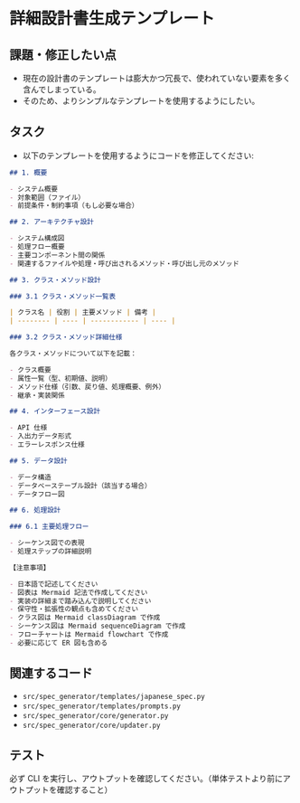 # 詳細設計書生成テンプレート

## 課題・修正したい点

- 現在の設計書のテンプレートは膨大かつ冗長で、使われていない要素を多く含んでしまっている。
- そのため、よりシンプルなテンプレートを使用するようにしたい。

## タスク

- 以下のテンプレートを使用するようにコードを修正してください:

```md
## 1. 概要

- システム概要
- 対象範囲（ファイル）
- 前提条件・制約事項（もし必要な場合）

## 2. アーキテクチャ設計

- システム構成図
- 処理フロー概要
- 主要コンポーネント間の関係
- 関連するファイルや処理・呼び出されるメソッド・呼び出し元のメソッド

## 3. クラス・メソッド設計

### 3.1 クラス・メソッド一覧表

| クラス名 | 役割 | 主要メソッド | 備考 |
| -------- | ---- | ------------ | ---- |

### 3.2 クラス・メソッド詳細仕様

各クラス・メソッドについて以下を記載：

- クラス概要
- 属性一覧（型、初期値、説明）
- メソッド仕様（引数、戻り値、処理概要、例外）
- 継承・実装関係

## 4. インターフェース設計

- API 仕様
- 入出力データ形式
- エラーレスポンス仕様

## 5. データ設計

- データ構造
- データベーステーブル設計（該当する場合）
- データフロー図

## 6. 処理設計

### 6.1 主要処理フロー

- シーケンス図での表現
- 処理ステップの詳細説明

【注意事項】

- 日本語で記述してください
- 図表は Mermaid 記法で作成してください
- 実装の詳細まで踏み込んで説明してください
- 保守性・拡張性の観点も含めてください
- クラス図は Mermaid classDiagram で作成
- シーケンス図は Mermaid sequenceDiagram で作成
- フローチャートは Mermaid flowchart で作成
- 必要に応じて ER 図も含める
```

## 関連するコード

- `src/spec_generator/templates/japanese_spec.py`
- `src/spec_generator/templates/prompts.py`
- `src/spec_generator/core/generator.py`
- `src/spec_generator/core/updater.py`

## テスト

必ず CLI を実行し、アウトプットを確認してください。（単体テストより前にアウトプットを確認すること）
